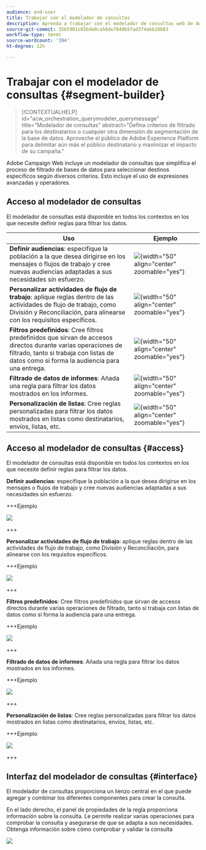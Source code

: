 ```yaml
---
audience: end-user
title: Trabajar con el modelador de consultas
description: Aprenda a trabajar con el modelador de consultas web de Adobe Campaign.
source-git-commit: 35b5901c65bde0ca58de7849b5fad374abb28b83
workflow-type: tm+mt
source-wordcount: '394'
ht-degree: 12%

---
```


# Trabajar con el modelador de consultas {#segment-builder}


>[!CONTEXTUALHELP]
>id="acw_orchestration_querymodeler_querymessage"
>title="Modelador de consultas"
>abstract="Defina criterios de filtrado para los destinatarios o cualquier otra dimensión de segmentación de la base de datos. Aproveche el público de Adobe Experience Platform para delimitar aún más el público destinatario y maximizar el impacto de su campaña."

Adobe Campaign Web incluye un modelador de consultas que simplifica el proceso de filtrado de bases de datos para seleccionar destinos específicos según diversos criterios. Esto incluye el uso de expresiones avanzadas y operadores.

## Acceso al modelador de consultas

El modelador de consultas está disponible en todos los contextos en los que necesite definir reglas para filtrar los datos.

| Uso | Ejemplo |
|  ---  |  ---  |
| **Definir audiencias**: especifique la población a la que desea dirigirse en los mensajes o flujos de trabajo y cree nuevas audiencias adaptadas a sus necesidades sin esfuerzo. <!--(LINK TBD)--> | ![](assets/access-audience.png){width="50" align="center" zoomable="yes"} |
| **Personalizar actividades de flujo de trabajo**: aplique reglas dentro de las actividades de flujo de trabajo, como División y Reconciliación, para alinearse con los requisitos específicos. | ![](assets/access-workflow.png){width="50" align="center" zoomable="yes"} |
| **Filtros predefinidos**: Cree filtros predefinidos que sirvan de accesos directos durante varias operaciones de filtrado, tanto si trabaja con listas de datos como si forma la audiencia para una entrega. | ![](assets/access-predefined-filter.png){width="50" align="center" zoomable="yes"} |
| **Filtrado de datos de informes**: Añada una regla para filtrar los datos mostrados en los informes. | ![](assets/access-reports.png){width="50" align="center" zoomable="yes"} |
| **Personalización de listas**: Cree reglas personalizadas para filtrar los datos mostrados en listas como destinatarios, envíos, listas, etc. | ![](assets/access-lists.png){width="50" align="center" zoomable="yes"} |

## Acceso al modelador de consultas {#access}

El modelador de consultas está disponible en todos los contextos en los que necesite definir reglas para filtrar los datos.

**Definir audiencias**: especifique la población a la que desea dirigirse en los mensajes o flujos de trabajo y cree nuevas audiencias adaptadas a sus necesidades sin esfuerzo. <!--(LINK TBD)-->

+++Ejemplo

![](assets/access-audience.png)

+++

**Personalizar actividades de flujo de trabajo**: aplique reglas dentro de las actividades de flujo de trabajo, como División y Reconciliación, para alinearse con los requisitos específicos. <!--(LINK TBD)-->

+++Ejemplo

![](assets/access-workflow.png)

+++

<!--**Dynamize content**: make your content dynamic by creating conditions that define which content should be displayed to different recipients, ensuring personalized and relevant messaging.

+++Example

![](assets/access-audience.png)

 +++
-->

**Filtros predefinidos**: Cree filtros predefinidos que sirvan de accesos directos durante varias operaciones de filtrado, tanto si trabaja con listas de datos como si forma la audiencia para una entrega. <!--(LINK TBD)-->

+++Ejemplo

![](assets/access-predefined-filter.png)

+++

**Filtrado de datos de informes**: Añada una regla para filtrar los datos mostrados en los informes. <!--(LINK TBD)-->

+++Ejemplo

![](assets/access-reports.png)

+++

**Personalización de listas**: Cree reglas personalizadas para filtrar los datos mostrados en listas como destinatarios, envíos, listas, etc. <!--(LINK TBD)-->

+++Ejemplo

![](assets/access-lists.png)

+++

## Interfaz del modelador de consultas {#interface}

El modelador de consultas proporciona un lienzo central en el que puede agregar y combinar los diferentes componentes para crear la consulta.

En el lado derecho, el panel de propiedades de la regla proporciona información sobre la consulta. Le permite realizar varias operaciones para comprobar la consulta y asegurarse de que se adapta a sus necesidades. Obtenga información sobre cómo comprobar y validar la consulta

![](assets/query-interface.png)
